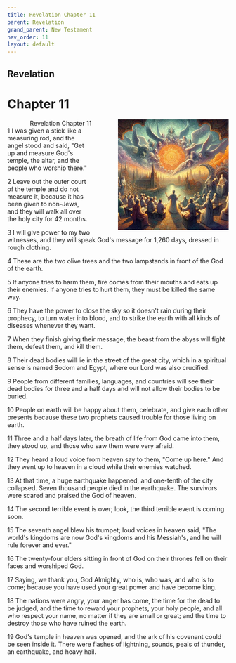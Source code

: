 ```yaml
---
title: Revelation Chapter 11
parent: Revelation
grand_parent: New Testament
nav_order: 11
layout: default
---
```


## Revelation

# Chapter 11

<div style="clear: both; text-align: right;">
    <div style="max-width: 50%; height: auto; float: right; margin: 0 0 10px 10px; padding-left: 10%;">
        <img src="/assets/Image/Revelation/500/11.jpg" alt="Revelation Chapter 11" class="chapter-image">
    </div>
    <figcaption style="font-size: 14px; text-align: right;">Revelation Chapter 11</figcaption>
</div>
1 I was given a stick like a measuring rod, and the angel stood and said, "Get up and measure God's temple, the altar, and the people who worship there."

2 Leave out the outer court of the temple and do not measure it, because it has been given to non-Jews, and they will walk all over the holy city for 42 months.

3 I will give power to my two witnesses, and they will speak God's message for 1,260 days, dressed in rough clothing.

4 These are the two olive trees and the two lampstands in front of the God of the earth.

5 If anyone tries to harm them, fire comes from their mouths and eats up their enemies. If anyone tries to hurt them, they must be killed the same way.

6 They have the power to close the sky so it doesn't rain during their prophecy, to turn water into blood, and to strike the earth with all kinds of diseases whenever they want.

7 When they finish giving their message, the beast from the abyss will fight them, defeat them, and kill them.

8 Their dead bodies will lie in the street of the great city, which in a spiritual sense is named Sodom and Egypt, where our Lord was also crucified.

9 People from different families, languages, and countries will see their dead bodies for three and a half days and will not allow their bodies to be buried.

10 People on earth will be happy about them, celebrate, and give each other presents because these two prophets caused trouble for those living on earth.

11 Three and a half days later, the breath of life from God came into them, they stood up, and those who saw them were very afraid.

12 They heard a loud voice from heaven say to them, "Come up here." And they went up to heaven in a cloud while their enemies watched.

13 At that time, a huge earthquake happened, and one-tenth of the city collapsed. Seven thousand people died in the earthquake. The survivors were scared and praised the God of heaven.

14 The second terrible event is over; look, the third terrible event is coming soon.

15 The seventh angel blew his trumpet; loud voices in heaven said, "The world's kingdoms are now God's kingdoms and his Messiah's, and he will rule forever and ever."

16 The twenty-four elders sitting in front of God on their thrones fell on their faces and worshiped God.

17 Saying, we thank you, God Almighty, who is, who was, and who is to come; because you have used your great power and have become king.

18 The nations were angry, your anger has come, the time for the dead to be judged, and the time to reward your prophets, your holy people, and all who respect your name, no matter if they are small or great; and the time to destroy those who have ruined the earth.

19 God's temple in heaven was opened, and the ark of his covenant could be seen inside it. There were flashes of lightning, sounds, peals of thunder, an earthquake, and heavy hail.


